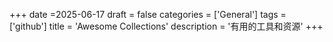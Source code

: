+++
date =2025-06-17
draft = false
categories = ['General']
tags = ['github']
title = 'Awesome Collections'
description = '有用的工具和资源'
+++
